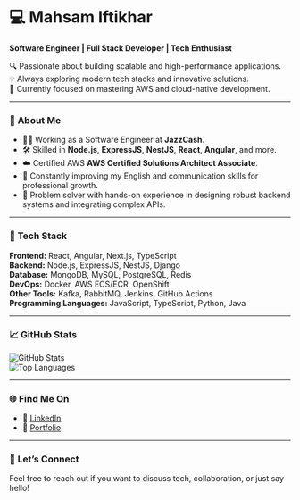# 💻 Mahsam Iftikhar  

**Software Engineer | Full Stack Developer | Tech Enthusiast**  

🔍 Passionate about building scalable and high-performance applications.  
💡 Always exploring modern tech stacks and innovative solutions.  
🚀 Currently focused on mastering AWS and cloud-native development.  

---

### 💼 **About Me**  
- 👨‍💻 Working as a Software Engineer at **JazzCash**.  
- 🛠️ Skilled in **Node.js**, **ExpressJS**, **NestJS**, **React**, **Angular**, and more.  
- ☁️ Certified AWS **AWS Certified Solutions Architect Associate**.  
- 🌱 Constantly improving my English and communication skills for professional growth.  
- 🎯 Problem solver with hands-on experience in designing robust backend systems and integrating complex APIs.  

---

### 🔧 **Tech Stack**  
**Frontend:** React, Angular, Next.js, TypeScript  
**Backend:** Node.js, ExpressJS, NestJS, Django  
**Database:** MongoDB, MySQL, PostgreSQL, Redis  
**DevOps:** Docker, AWS ECS/ECR, OpenShift  
**Other Tools:** Kafka, RabbitMQ, Jenkins, GitHub Actions  
**Programming Languages:** JavaScript, TypeScript, Python, Java  

---

### 📈 **GitHub Stats**  
![GitHub Stats](https://github-readme-stats.vercel.app/api?username=mahsammalik&show_icons=true&theme=radical)  
![Top Languages](https://github-readme-stats.vercel.app/api/top-langs/?username=mahsammalik&layout=compact&theme=radical)  

---

### 🌐 **Find Me On**  
- 💼 [LinkedIn](https://www.linkedin.com/in/malik-mahsam-awan/)  
- 📝 [Portfolio](https://mahsammalik.github.io/independent-contributor/) 

---

### 🤝 **Let’s Connect**  
Feel free to reach out if you want to discuss tech, collaboration, or just say hello!


